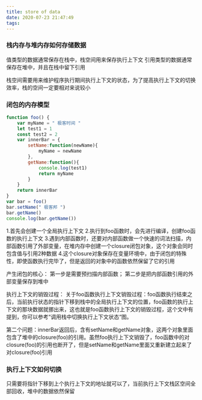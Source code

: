 ```yaml
---
title: store of data
date: 2020-07-23 21:47:49
tags:
---
```


### 栈内存与堆内存如何存储数据

值类型的数据通常保存在栈中，栈空间用来保存执行上下文
引用类型的数据通常保存在堆中，并且在栈中留下引用

栈空间需要用来维护程序执行期间执行上下文的状态，为了提高执行上下文的切换效率，栈的空间一定要相对来说较小

### 闭包的内存模型
```javascript
function foo() {
    var myName = " 极客时间 "
    let test1 = 1
    const test2 = 2
    var innerBar = { 
        setName:function(newName){
            myName = newName
        },
        getName:function(){
            console.log(test1)
            return myName
        }
    }
    return innerBar
}
var bar = foo()
bar.setName(" 极客邦 ")
bar.getName()
console.log(bar.getName())
```


1.首先会创建一个全局执行上下文
2.执行到foo函数时，会先进行编译，创建foo函数的执行上下文
3.遇到内部函数时，还要对内部函数做一个快速的词法扫描，内部函数引用了外部变量，在堆内存中创建一个closure闭包对象，这个对象会同时包含值与引用2种数据
4.这个closure对象保存在变量环境中，由于闭包的特殊性，即使函数执行完毕了，但是返回的对象中的函数依然保留了它的引用

产生闭包的核心：
第一步是需要预扫描内部函数；
第二步是把内部函数引用的外部变量保存到堆中


执行上下文的销毁过程：
关于foo函数执行上下文销毁过程：foo函数执行结束之后，当前执行状态的指针下移到栈中的全局执行上下文的位置，foo函数的执行上下文的那块数据就挪出来，这也就是foo函数执行上下文的销毁过程，这个文中有提到，你可以参考“调用栈中切换执行上下文状态“图。

第二个问题：innerBar返回后，含有setName和getName对象，这两个对象里面包含了堆中的closure(foo)的引用。虽然foo执行上下文销毁了，foo函数中的对closure(foo)的引用也断开了，但是setName和getName里面又重新建立起来了对closure(foo)引用

### 执行上下文如何切换
只需要将指针下移到上个执行上下文的地址就可以了，当前执行上下文栈区空间全部回收，堆中的数据依然保留
